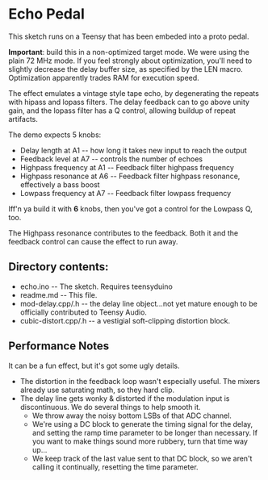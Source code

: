 # Echo Pedal

This sketch runs on a Teensy that has been embeded into a proto pedal.

**Important**: build this in a non-optimized target mode.  We were using the plain 72 MHz mode.  If you feel strongly about optimization, you'll need to slightly decrease the delay buffer size, as specified by the LEN macro.  Optimization apparently trades RAM for execution speed.

The effect emulates a vintage style tape echo, by degenerating the repeats with hipass and lopass filters.  The delay feedback can to go above unity gain, and the lopass filter has a Q control, allowing buildup of repeat artifacts.

The demo expects 5 knobs:

* Delay length at A1 -- how long it takes new input to reach the output
* Feedback level at A7 -- controls the number of echoes
* Highpass frequency at A1 -- Feedback filter highpass frequency
* Highpass resonance at A6 -- Feedback filter highpass resonance, effectively a bass boost
* Lowpass frequency at A7 -- Feedback filter lowpass frequency

Iff'n ya build it with **6** knobs, then you've got a control for the Lowpass Q, too.

The Highpass resonance contributes to the feedback.  Both it and the feedback control can cause the effect to run away.

## Directory contents:

* echo.ino -- The sketch.  Requires teensyduino
* readme.md -- This file.
* mod-delay.cpp/.h -- the delay line object...not yet mature enough to be officially contributed to Teensy Audio.
* cubic-distort.cpp/.h -- a vestigial soft-clipping distortion block.

## Performance Notes

It can be a fun effect, but it's got some ugly details.

* The distortion in the feedback loop wasn't especially useful.  The mixers already use saturating math, so they hard clip.
* The delay line gets wonky & distorted if the modulation input is discontinuous.  We do several things to help smooth it.
  * We throw away the noisy bottom LSBs of that ADC channel.
  * We're using a DC block to generate the timing signal for the delay, and setting the ramp time parameter to be longer than necessary.  If you want to make things sound more rubbery, turn that time way up...
  * We keep track of the last value sent to that DC block, so we aren't calling it continually, resetting the time parameter.
